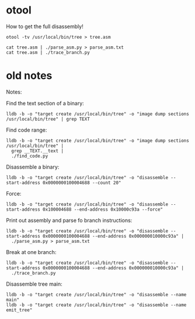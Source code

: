# otool

How to get the full disassembly!
```
otool -tv /usr/local/bin/tree > tree.asm
```

```
cat tree.asm | ./parse_asm.py > parse_asm.txt
cat tree.asm | ./trace_branch.py
```
# old notes
Notes:

Find the text section of a binary:
```
lldb -b -o "target create /usr/local/bin/tree" -o "image dump sections /usr/local/bin/tree" | grep TEXT
```

Find code range:
```
lldb -b -o "target create /usr/local/bin/tree" -o "image dump sections /usr/local/bin/tree" |
  grep __TEXT.__text |
  ./find_code.py
```

Disassemble a binary:
```
lldb -b -o "target create /usr/local/bin/tree" -o "disassemble --start-address 0x0000000100004688 --count 20"
```
Force:
```
lldb -b -o "target create /usr/local/bin/tree" -o "disassemble --start-address 0x100004688 --end-address 0x10000c93a --force"
```


Print out assembly and parse fo branch instructions:
```
lldb -b -o "target create /usr/local/bin/tree" -o "disassemble --start-address 0x0000000100004688 --end-address 0x000000010000c93a" |
  ./parse_asm.py > parse_asm.txt
```


Break at one branch:
```
lldb -b -o "target create /usr/local/bin/tree" -o "disassemble --start-address 0x0000000100004688 --end-address 0x000000010000c93a" |
  ./trace_branch.py
```

Disassemble tree main:
```
lldb -b -o "target create /usr/local/bin/tree" -o "disassemble --name main"
lldb -b -o "target create /usr/local/bin/tree" -o "disassemble --name emit_tree"
```
